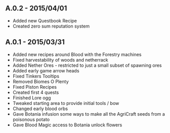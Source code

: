 ## A.0.2 - 2015/04/01
* Added new Questbook Recipe
* Created zero sum reputation system

## A.0.1 - 2015/03/31
* Added new recipes around Blood with the Forestry machines
* Fixed harvestability of woods and netherrack
* Added Nether Ores - restricted to just a small subset of spawning ores
* Added early game arrow heads
* Fixed Tinkers Tooltips
* Removed Biomes O Plenty
* Fixed Piston Recipes
* Created first 4 quests
* Finished Lore ogg
* Tweaked starting area to provide initial tools / bow
* Changed early blood orbs
* Gave Botania infusion some ways to make all the AgriCraft seeds from a poisonous potato
* Gave Blood Magic access to Botania unlock flowers
